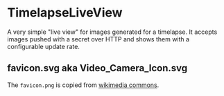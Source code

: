 # TimelapseLiveView
A very simple "live view" for images generated for a timelapse. It accepts images pushed with a secret over HTTP and shows them with a configurable update rate.

## favicon.svg aka Video_Camera_Icon.svg
The `favicon.png` is copied from [wikimedia commons](https://commons.wikimedia.org/wiki/File:Video_Camera_Icon.svg).
